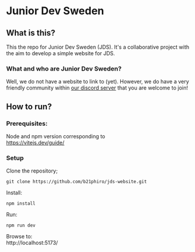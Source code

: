# Junior Dev Sweden

## What is this?
This the repo for Junior Dev Sweden (JDS). It's a collaborative project with the aim to develop a simple
website for JDS.


### What and who are Junior Dev Sweden?
Well, we do not have a website to link to (yet). However, we do have a very friendly community within 
[our discord server](https://discord.gg/rSBqw7qE) that you are welcome to join!

## How to run?
### Prerequisites:  
Node and npm version corresponding to  
https://vitejs.dev/guide/

### Setup

Clone the repository;  
```  
git clone https://github.com/b21phiro/jds-website.git  
```

Install:
```  
npm install
```

Run:
```  
npm run dev
```  

Browse to:  
http://localhost:5173/

